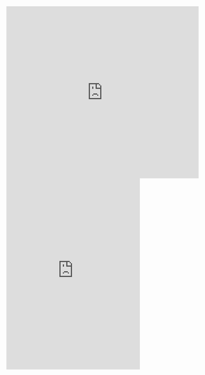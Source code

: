 <iframe src="https://kiwiirc.com/client/irc.geekshed.net/?nick=WebClient|?#the-network" style="border:0; width:100%; height:450px;"></iframe>
<iframe src="https://discordapp.com/widget?id=367904438318530571&theme=dark" width="350" height="500" allowtransparency="true" frameborder="0"></iframe>
